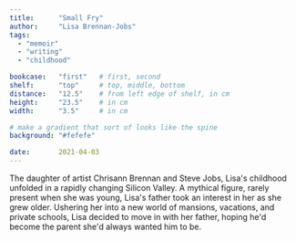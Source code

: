 ```yaml
---
title: 		"Small Fry"
author: 	"Lisa Brennan-Jobs"
tags:
  - "memoir"
  - "writing"
  - "childhood"

bookcase: 	"first"   # first, second
shelf: 		"top"     # top, middle, bottom
distance: 	"12.5"    # from left edge of shelf, in cm
height:		"23.5"    # in cm
width:		"3.5"     # in cm

# make a gradient that sort of looks like the spine
background: "#fefefe"

date: 		2021-04-03
---
```


The daughter of artist Chrisann Brennan and Steve Jobs, Lisa's childhood unfolded in a rapidly changing Silicon Valley. A mythical figure, rarely present when she was young, Lisa's father took an interest in her as she grew older. Ushering her into a new world of mansions, vacations, and private schools, Lisa decided to move in with her father, hoping he'd become the parent she'd always wanted him to be.